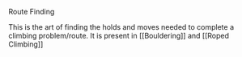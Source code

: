 Route Finding

This is the art of finding the holds and moves needed to complete a climbing problem/route. It is present in [[Bouldering]] and [[Roped Climbing]]